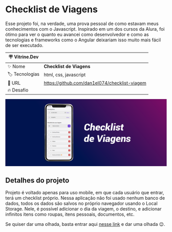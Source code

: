 # Checklist de Viagens

Esse projeto foi, na verdade, uma prova pessoal de como estavam meus conhecimentos com o Javascript. Inspirado em um dos cursos da Alura, foi ótimo para ver o quanto eu avancei como desenvolvedor e como as tecnologias e frameworks como o Angular deixariam isso muito mais fácil de ser executado. 

| :placard: Vitrine.Dev |     |
| -------------  | --- |
| :sparkles: Nome        | **Checklist de Viagens**
| :label: Tecnologias | html, css, javascript
| :rocket: URL         | https://github.com/dan1el074/checklist-viagem
| :fire: Desafio     | 

<!-- Inserir imagem com a #vitrinedev ao final do link -->
![](https://raw.githubusercontent.com/dan1el074/dan1el074/main/outros/previw-checklist-viagem/65749.png#vitrinedev)

## Detalhes do projeto

Projeto é voltado apenas para uso mobile, em que cada usuário que entrar, terá um checklist próprio. Nessa aplicação não foi usado nenhum banco de dados, todos os dados são salvos no próprio navegador usando o Local Storage.
Nele, é possível adicionar o dia da viagem, o destino, e adicionar infinitos itens como roupas, itens pessoais, documentos, etc.

Se quiser dar uma olhada, basta entrar aqui [nesse link](https://dan1el074.github.io/checklist-viagem/) e dar uma olhada 😉. 
